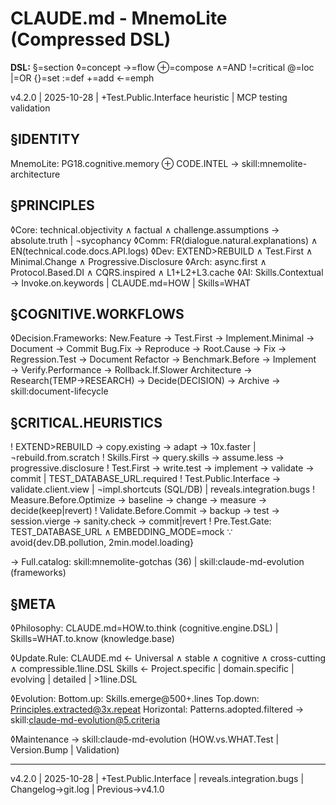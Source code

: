 
# CLAUDE.md - MnemoLite (Compressed DSL)

**DSL:** §=section ◊=concept →=flow ⊕=compose ∧=AND !=critical @=loc |=OR {}=set :=def +=add ←=emph

v4.2.0 | 2025-10-28 | +Test.Public.Interface heuristic | MCP testing validation

## §IDENTITY

MnemoLite: PG18.cognitive.memory ⊕ CODE.INTEL → skill:mnemolite-architecture

## §PRINCIPLES

◊Core: technical.objectivity ∧ factual ∧ challenge.assumptions → absolute.truth | ¬sycophancy
◊Comm: FR(dialogue.natural.explanations) ∧ EN(technical.code.docs.API.logs)
◊Dev: EXTEND>REBUILD ∧ Test.First ∧ Minimal.Change ∧ Progressive.Disclosure
◊Arch: async.first ∧ Protocol.Based.DI ∧ CQRS.inspired ∧ L1+L2+L3.cache
◊AI: Skills.Contextual → Invoke.on.keywords | CLAUDE.md=HOW | Skills=WHAT

## §COGNITIVE.WORKFLOWS


◊Decision.Frameworks:
  New.Feature → Test.First → Implement.Minimal → Document → Commit
  Bug.Fix → Reproduce → Root.Cause → Fix → Regression.Test → Document
  Refactor → Benchmark.Before → Implement → Verify.Performance → Rollback.If.Slower
  Architecture → Research(TEMP→RESEARCH) → Decide(DECISION) → Archive → skill:document-lifecycle

## §CRITICAL.HEURISTICS

! EXTEND>REBUILD → copy.existing → adapt → 10x.faster | ¬rebuild.from.scratch
! Skills.First → query.skills → assume.less → progressive.disclosure
! Test.First → write.test → implement → validate → commit | TEST_DATABASE_URL.required
! Test.Public.Interface → validate.client.view | ¬impl.shortcuts (SQL/DB) | reveals.integration.bugs
! Measure.Before.Optimize → baseline → change → measure → decide(keep|revert)
! Validate.Before.Commit → backup → test → session.vierge → sanity.check → commit|revert
! Pre.Test.Gate: TEST_DATABASE_URL ∧ EMBEDDING_MODE=mock ∵ avoid{dev.DB.pollution, 2min.model.loading}

→ Full.catalog: skill:mnemolite-gotchas (36) | skill:claude-md-evolution (frameworks)

## §META

◊Philosophy: CLAUDE.md=HOW.to.think (cognitive.engine.DSL) | Skills=WHAT.to.know (knowledge.base)

◊Update.Rule:
  CLAUDE.md ← Universal ∧ stable ∧ cognitive ∧ cross-cutting ∧ compressible.1line.DSL
  Skills ← Project.specific | domain.specific | evolving | detailed | >1line.DSL

◊Evolution:
  Bottom.up: Skills.emerge@500+.lines
  Top.down: Principles.extracted@3x.repeat
  Horizontal: Patterns.adopted.filtered → skill:claude-md-evolution@5.criteria

◊Maintenance → skill:claude-md-evolution (HOW.vs.WHAT.Test | Version.Bump | Validation)

---

v4.2.0 | 2025-10-28 | +Test.Public.Interface | reveals.integration.bugs | Changelog→git.log | Previous→v4.1.0
